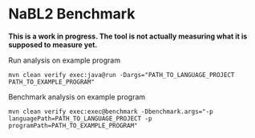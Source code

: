 # NaBL2 Benchmark

__This is a work in progress. The tool is not actually measuring what it is supposed to measure yet.__

Run analysis on example program
```shell
mvn clean verify exec:java@run -Dargs="PATH_TO_LANGUAGE_PROJECT PATH_TO_EXAMPLE_PROGRAM"
```

Benchmark analysis on example program
```shell
mvn clean verify exec:exec@benchmark -Dbenchmark.args="-p languagePath=PATH_TO_LANGUAGE_PROJECT -p programPath=PATH_TO_EXAMPLE_PROGRAM"
```